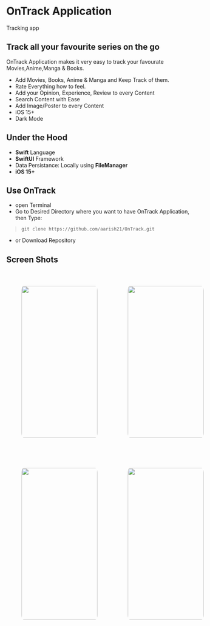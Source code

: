 # OnTrack Application
Tracking app

Track all your favourite series on the go
---
OnTrack Application makes it very easy to track your favourate Movies,Anime,Manga & Books.

- Add Movies, Books, Anime & Manga and Keep Track of them. 
- Rate Everything how to feel.
- Add your Opinion, Experience, Review to every Content
- Search Content with Ease
- Add Image/Poster to every Content
- iOS 15+
- Dark Mode

## Under the Hood
- **Swift** Language
- **SwiftUI** Framework
- Data Persistance: Locally using **FileManager**
- **iOS 15+**

## Use OnTrack
- open Terminal
- Go to Desired Directory where you want to have OnTrack Application, then Type:
>    `git clone https://github.com/aarish21/OnTrack.git`
- or Download Repository

## Screen Shots
<div style="display:flex">
<img style="margin: 40px ; border-radius:3% " src = "https://user-images.githubusercontent.com/98019495/193911229-398d5dbd-6eb4-4bee-946c-0c873e591a9a.png" width="200" height="400"/> 

<img style="margin: 40px ; border-radius:3% " src = "https://user-images.githubusercontent.com/98019495/193912157-5e4347fc-a794-4594-b66f-0a943c353c1e.png" width="200" height="400"/> 

</div>

<div style="display:flex">
<img style="margin: 40px ;border-radius:3% " src = "https://user-images.githubusercontent.com/98019495/193912466-95b9308f-c148-4613-b0fc-aaf733057f95.png" width="200" height="400"/> 

<img style="margin: 40px ;border-radius:3% " src = "https://user-images.githubusercontent.com/98019495/193912119-bbb82944-30da-49ab-a4ef-6eb4745c1921.png" width="200" height="400"/> 
</div>

